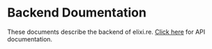 # Backend Doumentation

These documents describe the backend of elixi.re. [Click here][api] for API
documentation.

[api]: https://gitlab.com/elixire/api-docs
